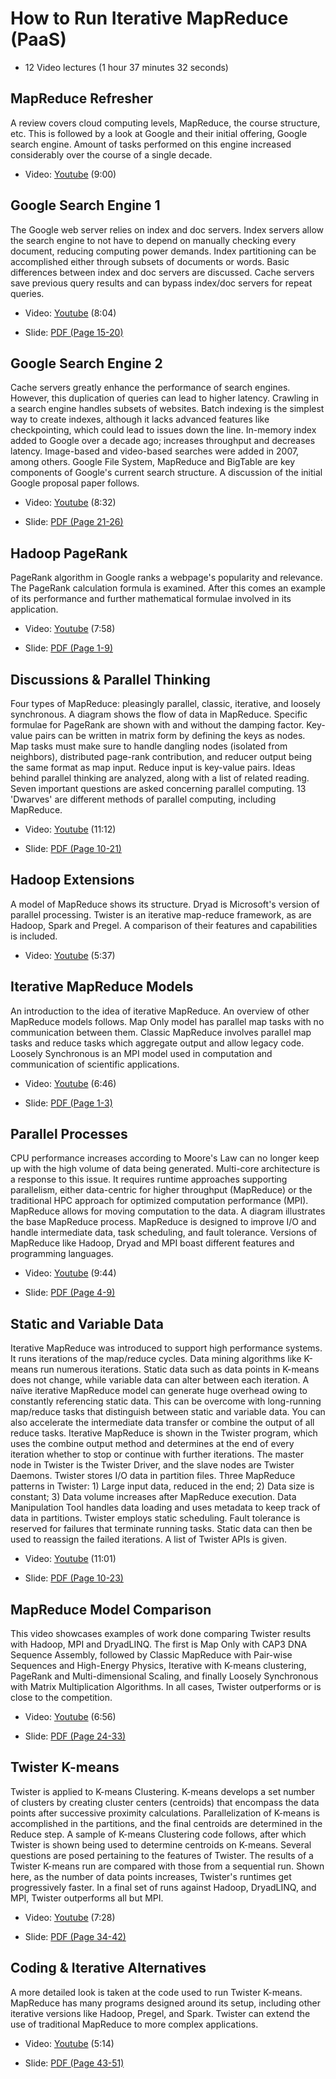 # How to Run Iterative MapReduce (PaaS)

-   12 Video lectures (1 hour 37 minutes 32 seconds)

MapReduce Refresher
-------------------

A review covers cloud computing levels, MapReduce, the course structure,
etc. This is followed by a look at Google and their initial offering,
Google search engine. Amount of tasks performed on this engine increased
considerably over the course of a single decade.

-   Video: [Youtube](https://www.youtube.com/watch?v=0TRTdzgC_N0) (9:00)

Google Search Engine 1
----------------------

The Google web server relies on index and doc servers. Index servers
allow the search engine to not have to depend on manually checking every
document, reducing computing power demands. Index partitioning can be
accomplished either through subsets of documents or words. Basic
differences between index and doc servers are discussed. Cache servers
save previous query results and can bypass index/doc servers for repeat
queries.

-   Video: [Youtube](https://www.youtube.com/watch?v=S2oT7uMw5Yg) (8:04)

-   Slide: [PDF (Page
    15-20)](https://drive.google.com/open?id=0B88HKpainTSfYWZ0dDlrNThkVms)

Google Search Engine 2
----------------------

Cache servers greatly enhance the performance of search engines.
However, this duplication of queries can lead to higher latency.
Crawling in a search engine handles subsets of websites. Batch indexing
is the simplest way to create indexes, although it lacks advanced
features like checkpointing, which could lead to issues down the line.
In-memory index added to Google over a decade ago; increases throughput
and decreases latency. Image-based and video-based searches were added
in 2007, among others. Google File System, MapReduce and BigTable are
key components of Google's current search structure. A discussion of the
initial Google proposal paper follows.

-   Video: [Youtube](https://www.youtube.com/watch?v=pxos3Yt6y6I) (8:32)

-   Slide: [PDF (Page
    21-26)](https://drive.google.com/open?id=0B88HKpainTSfYWZ0dDlrNThkVms)

Hadoop PageRank
---------------

PageRank algorithm in Google ranks a webpage's popularity and relevance.
The PageRank calculation formula is examined. After this comes an
example of its performance and further mathematical formulae involved in
its application.

-   Video: [Youtube](https://www.youtube.com/watch?v=GCp5OLLOrH0) (7:58)

-   Slide: [PDF (Page
    1-9)](https://drive.google.com/open?id=0B88HKpainTSfWFpEZGxqSWRTYms)

Discussions & Parallel Thinking
-------------------------------

Four types of MapReduce: pleasingly parallel, classic, iterative, and
loosely synchronous. A diagram shows the flow of data in MapReduce.
Specific formulae for PageRank are shown with and without the damping
factor. Key-value pairs can be written in matrix form by defining the
keys as nodes. Map tasks must make sure to handle dangling nodes
(isolated from neighbors), distributed page-rank contribution, and
reducer output being the same format as map input. Reduce input is
key-value pairs. Ideas behind parallel thinking are analyzed, along with
a list of related reading. Seven important questions are asked
concerning parallel computing. 13 'Dwarves' are different methods of
parallel computing, including MapReduce.

-   Video: [Youtube](https://www.youtube.com/watch?v=ISJp7TUzo1s)
    (11:12)

-   Slide: [PDF (Page
    10-21)](https://drive.google.com/open?id=0B88HKpainTSfWFpEZGxqSWRTYms)

Hadoop Extensions
-----------------

A model of MapReduce shows its structure. Dryad is Microsoft's version
of parallel processing. Twister is an iterative map-reduce framework, as
are Hadoop, Spark and Pregel. A comparison of their features and
capabilities is included.

-   Video: [Youtube](https://www.youtube.com/watch?v=gS7TImRZZ1g) (5:37)

Iterative MapReduce Models
--------------------------

An introduction to the idea of iterative MapReduce. An overview of other
MapReduce models follows. Map Only model has parallel map tasks with no
communication between them. Classic MapReduce involves parallel map
tasks and reduce tasks which aggregate output and allow legacy code.
Loosely Synchronous is an MPI model used in computation and
communication of scientific applications.

-   Video: [Youtube](https://www.youtube.com/watch?v=CXDdWmAWIvk) (6:46)

-   Slide: [PDF (Page
    1-3)](https://drive.google.com/open?id=0B88HKpainTSfMFBaNHprbWJwQms)

Parallel Processes
------------------

CPU performance increases according to Moore's Law can no longer keep up
with the high volume of data being generated. Multi-core architecture is
a response to this issue. It requires runtime approaches supporting
parallelism, either data-centric for higher throughput (MapReduce) or
the traditional HPC approach for optimized computation performance
(MPI). MapReduce allows for moving computation to the data. A diagram
illustrates the base MapReduce process. MapReduce is designed to improve
I/O and handle intermediate data, task scheduling, and fault tolerance.
Versions of MapReduce like Hadoop, Dryad and MPI boast different
features and programming languages.

-   Video: [Youtube](https://www.youtube.com/watch?v=JAYvkIZ8TuE) (9:44)

-   Slide: [PDF (Page
    4-9)](https://drive.google.com/open?id=0B88HKpainTSfMFBaNHprbWJwQms)

Static and Variable Data
------------------------

Iterative MapReduce was introduced to support high performance systems.
It runs iterations of the map/reduce cycles. Data mining algorithms like
K-means run numerous iterations. Static data such as data points in
K-means does not change, while variable data can alter between each
iteration. A naïve iterative MapReduce model can generate huge overhead
owing to constantly referencing static data. This can be overcome with
long-running map/reduce tasks that distinguish between static and
variable data. You can also accelerate the intermediate data transfer or
combine the output of all reduce tasks. Iterative MapReduce is shown in
the Twister program, which uses the combine output method and determines
at the end of every iteration whether to stop or continue with further
iterations. The master node in Twister is the Twister Driver, and the
slave nodes are Twister Daemons. Twister stores I/O data in partition
files. Three MapReduce patterns in Twister: 1) Large input data, reduced
in the end; 2) Data size is constant; 3) Data volume increases after
MapReduce execution. Data Manipulation Tool handles data loading and
uses metadata to keep track of data in partitions. Twister employs
static scheduling. Fault tolerance is reserved for failures that
terminate running tasks. Static data can then be used to reassign the
failed iterations. A list of Twister APIs is given.

-   Video: [Youtube](https://www.youtube.com/watch?v=UJHQ3VvWOTA)
    (11:01)

-   Slide: [PDF (Page
    10-23)](https://drive.google.com/open?id=0B88HKpainTSfMFBaNHprbWJwQms)

MapReduce Model Comparison
--------------------------

This video showcases examples of work done comparing Twister results
with Hadoop, MPI and DryadLINQ. The first is Map Only with CAP3 DNA
Sequence Assembly, followed by Classic MapReduce with Pair-wise
Sequences and High-Energy Physics, Iterative with K-means clustering,
PageRank and Multi-dimensional Scaling, and finally Loosely Synchronous
with Matrix Multiplication Algorithms. In all cases, Twister outperforms
or is close to the competition.

-   Video: [Youtube](https://www.youtube.com/watch?v=n7RVGrC-wcs) (6:56)

-   Slide: [PDF (Page
    24-33)](https://drive.google.com/open?id=0B88HKpainTSfMFBaNHprbWJwQms)

Twister K-means
---------------

Twister is applied to K-means Clustering. K-means develops a set number
of clusters by creating cluster centers (centroids) that encompass the
data points after successive proximity calculations. Parallelization of
K-means is accomplished in the partitions, and the final centroids are
determined in the Reduce step. A sample of K-means Clustering code
follows, after which Twister is shown being used to determine centroids
on K-means. Several questions are posed pertaining to the features of
Twister. The results of a Twister K-means run are compared with those
from a sequential run. Shown here, as the number of data points
increases, Twister's runtimes get progressively faster. In a final set
of runs against Hadoop, DryadLINQ, and MPI, Twister outperforms all but
MPI.

-   Video: [Youtube](https://www.youtube.com/watch?v=-G5jlzABo-Y) (7:28)

-   Slide: [PDF (Page
    34-42)](https://drive.google.com/open?id=0B88HKpainTSfMFBaNHprbWJwQms)

Coding & Iterative Alternatives
-------------------------------

A more detailed look is taken at the code used to run Twister K-means.
MapReduce has many programs designed around its setup, including other
iterative versions like Hadoop, Pregel, and Spark. Twister can extend
the use of traditional MapReduce to more complex applications.

-   Video: [Youtube](https://www.youtube.com/watch?v=QTCpiwnwjvo) (5:14)

-   Slide: [PDF (Page
    43-51)](https://drive.google.com/open?id=0B88HKpainTSfMFBaNHprbWJwQms)
